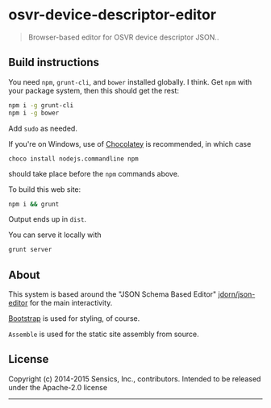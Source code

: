 # osvr-device-descriptor-editor

> Browser-based editor for OSVR device descriptor JSON..

## Build instructions
You need `npm`, `grunt-cli`, and `bower` installed globally. I think. Get `npm` with your package system, then this should get the rest:

```bash
npm i -g grunt-cli
npm i -g bower
```

Add `sudo` as needed.

If you're on Windows, use of [Chocolatey](https://chocolatey.org) is recommended, in which case

```
choco install nodejs.commandline npm
```

should take place before the `npm` commands above.

To build this web site:

```bash
npm i && grunt
```

Output ends up in `dist`.

You can serve it locally with

```bash
grunt server
```

## About

This system is based around the "JSON Schema Based Editor" [jdorn/json-editor](https://github.com/jdorn/json-editor) for the main interactivity.

[Bootstrap](http://getbootstrap.org) is used for styling, of course.

`Assemble` is used for the static site assembly from source.


## License
Copyright (c) 2014-2015 Sensics, Inc., contributors.
Intended to be released under the Apache-2.0 license

***

